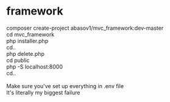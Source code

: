 # framework
composer create-project abasov1/mvc_framework:dev-master <br>
cd mvc_framework <br>
php installer.php <br>
cd.. <br>
php delete.php <br>
cd public <br>
php -S localhost:8000 <br>
cd.. <br>
<br>
Make sure you've set up everything in .env file <br>
It's literally my biggest failure
